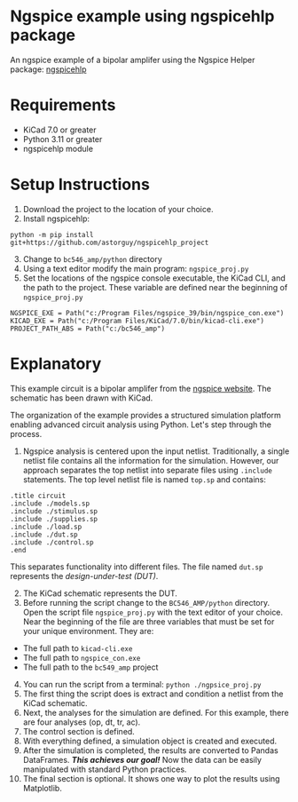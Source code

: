 # Ngspice example using ngspicehlp package
An ngspice example of a bipolar amplifer using the Ngspice Helper package: [ngspicehlp](https://github.com/astorguy/ngspicehlp_project)

# Requirements
* KiCad 7.0 or greater
* Python 3.11 or greater
* ngspicehlp module

# Setup Instructions
1. Download the project to the location of your choice.
1. Install ngspicehlp:

`python -m pip install git+https://github.com/astorguy/ngspicehlp_project`

3. Change to `bc546_amp/python` directory
3. Using a text editor modify the main program: `ngspice_proj.py`
5. Set the locations of the ngspice console executable, the KiCad CLI, and the path to the project. These variable are defined near the beginning of `ngspice_proj.py`

```
NGSPICE_EXE = Path("c:/Program Files/ngspice_39/bin/ngspice_con.exe")
KICAD_EXE = Path("c:/Program Files/KiCad/7.0/bin/kicad-cli.exe")
PROJECT_PATH_ABS = Path("c:/bc546_amp")
```

# Explanatory
This example circuit is a bipolar amplifer from the [ngspice website](https://ngspice.sourceforge.io/ngspice-tutorial.html#BipAmp). The schematic has been drawn with KiCad.

The organization of the example provides a structured simulation platform enabling advanced circuit analysis using Python. Let's step through the process.

1. Ngspice analysis is centered upon the input netlist. Traditionally, a single netlist file contains all the information for the simulation. However, our approach separates the top netlist into separate files using `.include` statements. The top level netlist file is named `top.sp` and contains:
```
.title circuit
.include ./models.sp
.include ./stimulus.sp
.include ./supplies.sp
.include ./load.sp
.include ./dut.sp
.include ./control.sp
.end
```
This separates functionality into different files. The file named `dut.sp` represents the *design-under-test (DUT)*.

2. The KiCad schematic represents the DUT.
2. Before running the script change to the `BC546_AMP/python` directory. Open the script file `ngspice_proj.py` with the text editor of your choice. Near the beginning of the file are three variables that must be set for your unique environment. They are:
* The full path to `kicad-cli.exe`
* The full path to `ngspice_con.exe`
* The full path to the `bc549_amp` project
4. You can run the script from a terminal: `python ./ngpsice_proj.py`
4. The first thing the script does is extract and condition a netlist from the KiCad schematic.
4. Next, the analyses for the simulation are defined. For this example, there are four analyses (op, dt, tr, ac).
4. The control section is defined.
4. With everything defined, a simulation object is created and executed.
4. After the simulation is completed, the results are converted to Pandas DataFrames. ***This achieves our goal!*** Now the data can be easily manipulated with standard Python practices.
4. The final section is optional. It shows one way to plot the results using Matplotlib.
